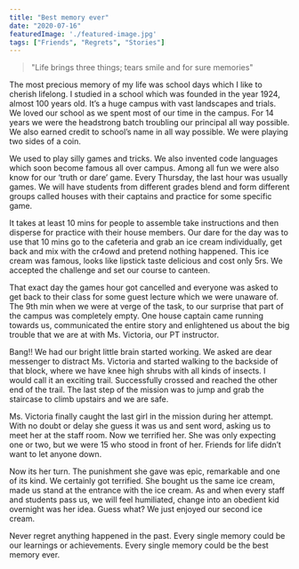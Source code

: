 ```yaml
---
title: "Best memory ever"
date: "2020-07-16"
featuredImage: './featured-image.jpg'
tags: ["Friends", "Regrets", "Stories"]
---
```


> "Life brings three things; tears smile and for sure memories"

The most precious memory of my life was school days which I like to cherish lifelong. I studied in a school which was founded in the year 1924, almost 100 years old. It’s a huge campus with vast landscapes and trials. We loved our school as we spent most of our time in the campus. For 14 years we were the headstrong batch troubling our principal all way possible. We also earned credit to school’s name in all way possible. We were playing two sides of a coin.

We used to play silly games and tricks. We also invented code languages which soon become famous all over campus. Among all fun we were also know for our ‘truth or dare’ game. Every Thursday, the last hour was usually games. We will have students from different grades blend and form different groups called houses with their captains and practice for some specific game.

It takes at least 10 mins for people to assemble take instructions and then disperse for practice with their house members. Our dare for the day was to use that 10 mins go to the cafeteria and grab an ice cream individually, get back and mix with the cr4owd and pretend nothing happened. This ice cream was famous, looks like lipstick taste delicious and cost only 5rs. We accepted the challenge and set our course to canteen.

That exact day the games hour got cancelled and everyone was asked to get back to their class for some guest lecture which we were unaware of. The 9th min when we were at verge of the task, to our surprise that part of the campus was completely empty. One house captain came running towards us, communicated the entire story and enlightened us about the big trouble that we are at with Ms. Victoria, our PT instructor.

Bang!! We had our bright little brain started working. We asked are dear messenger to distract Ms. Victoria and started walking to the backside of that block, where we have knee high shrubs with all kinds of insects. I would call it an exciting trail. Successfully crossed and reached the other end of the trail. The last step of the mission was to jump and grab the staircase to climb upstairs and we are safe.

Ms. Victoria finally caught the last girl in the mission during her attempt. With no doubt or delay she guess it was us and sent word, asking us to meet her at the staff room. Now we terrified her. She was only expecting one or two, but we were 15 who stood in front of her. Friends for life didn’t want to let anyone down. 

Now its her turn. The punishment she gave was epic, remarkable and one of its kind. We certainly got terrified. She bought us the same ice cream, made us stand at the entrance with the ice cream. As and when every staff and students pass us, we will feel humiliated, change into an obedient kid overnight was her idea. Guess what? We just enjoyed our second ice cream. 

Never regret anything happened in the past. Every single memory could be our learnings or achievements. Every single memory could be the best memory ever.
